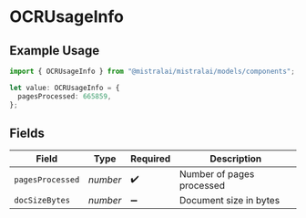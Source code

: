 # OCRUsageInfo

## Example Usage

```typescript
import { OCRUsageInfo } from "@mistralai/mistralai/models/components";

let value: OCRUsageInfo = {
  pagesProcessed: 665859,
};
```

## Fields

| Field                     | Type                      | Required                  | Description               |
| ------------------------- | ------------------------- | ------------------------- | ------------------------- |
| `pagesProcessed`          | *number*                  | :heavy_check_mark:        | Number of pages processed |
| `docSizeBytes`            | *number*                  | :heavy_minus_sign:        | Document size in bytes    |